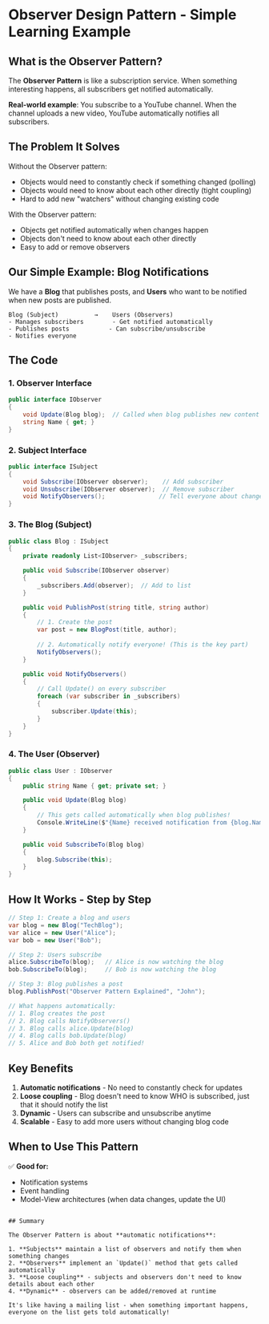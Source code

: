 # Observer Design Pattern - Simple Learning Example

## What is the Observer Pattern?

The **Observer Pattern** is like a subscription service. When something interesting happens, all subscribers get notified automatically.

**Real-world example**: You subscribe to a YouTube channel. When the channel uploads a new video, YouTube automatically notifies all subscribers.

## The Problem It Solves

Without the Observer pattern:
- Objects would need to constantly check if something changed (polling)
- Objects would need to know about each other directly (tight coupling)
- Hard to add new "watchers" without changing existing code

With the Observer pattern:
- Objects get notified automatically when changes happen
- Objects don't need to know about each other directly
- Easy to add or remove observers

## Our Simple Example: Blog Notifications

We have a **Blog** that publishes posts, and **Users** who want to be notified when new posts are published.

```
Blog (Subject)          →    Users (Observers)
- Manages subscribers        - Get notified automatically
- Publishes posts           - Can subscribe/unsubscribe
- Notifies everyone
```

## The Code

### 1. Observer Interface
```csharp
public interface IObserver
{
    void Update(Blog blog);  // Called when blog publishes new content
    string Name { get; }
}
```

### 2. Subject Interface  
```csharp
public interface ISubject
{
    void Subscribe(IObserver observer);    // Add subscriber
    void Unsubscribe(IObserver observer);  // Remove subscriber  
    void NotifyObservers();               // Tell everyone about changes
}
```

### 3. The Blog (Subject)
```csharp
public class Blog : ISubject
{
    private readonly List<IObserver> _subscribers;

    public void Subscribe(IObserver observer)
    {
        _subscribers.Add(observer);  // Add to list
    }

    public void PublishPost(string title, string author)
    {
        // 1. Create the post
        var post = new BlogPost(title, author);
        
        // 2. Automatically notify everyone! (This is the key part)
        NotifyObservers();
    }

    public void NotifyObservers()
    {
        // Call Update() on every subscriber
        foreach (var subscriber in _subscribers)
        {
            subscriber.Update(this);
        }
    }
}
```

### 4. The User (Observer)
```csharp
public class User : IObserver
{
    public string Name { get; private set; }

    public void Update(Blog blog)
    {
        // This gets called automatically when blog publishes!
        Console.WriteLine($"{Name} received notification from {blog.Name}!");
    }

    public void SubscribeTo(Blog blog)
    {
        blog.Subscribe(this);
    }
}
```

## How It Works - Step by Step

```csharp
// Step 1: Create a blog and users
var blog = new Blog("TechBlog");
var alice = new User("Alice");
var bob = new User("Bob");

// Step 2: Users subscribe  
alice.SubscribeTo(blog);   // Alice is now watching the blog
bob.SubscribeTo(blog);     // Bob is now watching the blog

// Step 3: Blog publishes a post
blog.PublishPost("Observer Pattern Explained", "John");

// What happens automatically:
// 1. Blog creates the post
// 2. Blog calls NotifyObservers()
// 3. Blog calls alice.Update(blog)
// 4. Blog calls bob.Update(blog)  
// 5. Alice and Bob both get notified!
```

## Key Benefits

1. **Automatic notifications** - No need to constantly check for updates
2. **Loose coupling** - Blog doesn't need to know WHO is subscribed, just that it should notify the list
3. **Dynamic** - Users can subscribe and unsubscribe anytime
4. **Scalable** - Easy to add more users without changing blog code

## When to Use This Pattern

✅ **Good for:**
- Notification systems
- Event handling
- Model-View architectures (when data changes, update the UI)
```

## Summary

The Observer Pattern is about **automatic notifications**:

1. **Subjects** maintain a list of observers and notify them when something changes
2. **Observers** implement an `Update()` method that gets called automatically  
3. **Loose coupling** - subjects and observers don't need to know details about each other
4. **Dynamic** - observers can be added/removed at runtime

It's like having a mailing list - when something important happens, everyone on the list gets told automatically! 
